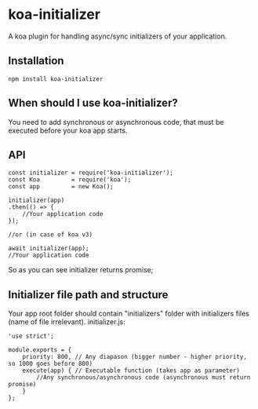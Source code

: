 # koa-initializer
 
A koa plugin for handling async/sync initializers of your application.
## Installation
    npm install koa-initializer
## When should I use koa-initializer?
You need to add synchronous or asynchronous code, that must be executed before your koa app starts.
## API
    const initializer = require('koa-initializer');
    const Koa         = require('koa');
    const app         = new Koa();
 
    initializer(app)
    .then(() => {
        //Your application code
    });
 
    //or (in case of koa v3)
 
    await initializer(app);
    //Your application code
 
So as you can see initializer returns promise;
## Initializer file path and structure
Your app root folder should contain "initializers" folder with initializers files (name of file irrelevant).
initializer.js:

    'use strict';
 
    module.exports = {
        priority: 800, // Any diapason (bigger number - higher priority, so 1000 goes before 800)
        execute(app) { // Executable function (takes app as parameter)
            //Any synchronous/asynchronous code (asynchronous must return promise)
        }
    };

